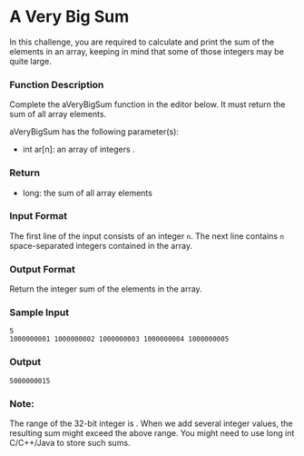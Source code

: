 # A Very Big Sum

In this challenge, you are required to calculate and print the sum of the elements in an array, keeping in mind that some of those integers may be quite large.

### Function Description

Complete the aVeryBigSum function in the editor below. It must return the sum of all array elements.

aVeryBigSum has the following parameter(s):

- int ar[n]: an array of integers .

### Return
- long: the sum of all array elements

### Input Format

The first line of the input consists of an integer `n`.
The next line contains `n` space-separated integers contained in the array.

### Output Format

Return the integer sum of the elements in the array.

### Sample Input
````
5
1000000001 1000000002 1000000003 1000000004 1000000005
````
### Output
````
5000000015
````
### Note:

The range of the 32-bit integer is .
When we add several integer values, the resulting sum might exceed the above range. You might need to use long int C/C++/Java to store such sums.